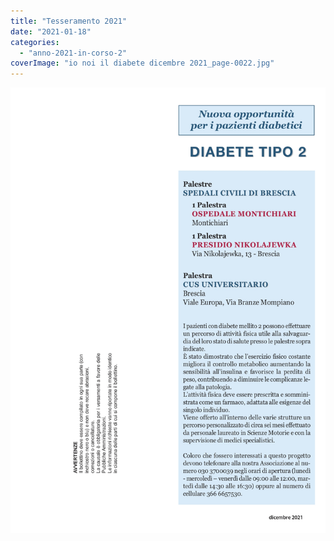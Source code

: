 ```yaml
---
title: "Tesseramento 2021"
date: "2021-01-18"
categories: 
  - "anno-2021-in-corso-2"
coverImage: "io noi il diabete dicembre 2021_page-0022.jpg"
---
```


![](images/io%20noi%20il%20diabete%20dicembre%202021_page-0022.jpg)
